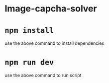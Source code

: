 # Image-capcha-solver

# `npm install`
use the above command to install dependencies

# `npm run dev`
use the above command to run script